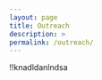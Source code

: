 ```yaml
---
layout: page
title: Outreach
description: >
permalink: /outreach/
---
```


!!knadldanlndsa

[install]: outreach/_posts/2023-01-29-knot_theory_intro.md
[av]: about.md